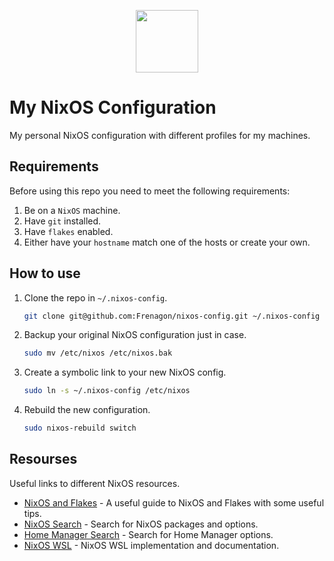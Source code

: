 <p align="center">
  <img width="100px" src="https://raw.githubusercontent.com/NixOS/nixos-artwork/master/logo/nix-snowflake-colours.svg" />
</p>

# My NixOS Configuration
My personal NixOS configuration with different profiles for my machines.

## Requirements
Before using this repo you need to meet the following requirements:
1. Be on a `NixOS` machine.
2. Have `git` installed.
3. Have `flakes` enabled.
4. Either have your `hostname` match one of the hosts or create your own.

## How to use
1. Clone the repo in `~/.nixos-config`.

   ```sh
   git clone git@github.com:Frenagon/nixos-config.git ~/.nixos-config
   ```
   
2. Backup your original NixOS configuration just in case.

   ```sh
   sudo mv /etc/nixos /etc/nixos.bak
   ```

3. Create a symbolic link to your new NixOS config.

   ```sh
   sudo ln -s ~/.nixos-config /etc/nixos
   ```

4. Rebuild the new configuration.

   ```sh
   sudo nixos-rebuild switch
   ```

## Resourses
Useful links to different NixOS resources.
- [NixOS and Flakes](https://nixos-and-flakes.thiscute.world/nixos-with-flakes/other-useful-tips) - A useful guide to NixOS and Flakes with some useful tips.
- [NixOS Search](https://search.nixos.org/packages) - Search for NixOS packages and options.
- [Home Manager Search](https://home-manager-options.extranix.com/?query=&release=master) - Search for Home Manager options.
- [NixOS WSL](https://nix-community.github.io/NixOS-WSL/index.html) - NixOS WSL implementation and documentation.
